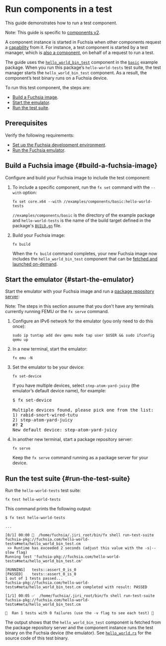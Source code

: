 # Run components in a test

This guide demonstrates how to run a test component.

Note: This guide is specific to [components v2](/docs/concepts/components/v2).

A component instance is started in Fuchsia when other components request a
[capability](/docs/concepts/components/v2/capabilities/README.md) from it. For
instance, a test component is started by a test manager, which is
[also a component](/docs/concepts/components/v2/introduction.md#everything_is_a_component_almost),
on behalf of a request to run a test.

The guide uses the
<code>[hello_world_bin_test](/examples/components/basic/meta/hello_world_bin_test.cml)</code>
component in the <code>[basic](/examples/components/basic)</code> example package. When you
run this package’s `hello-world-tests` test suite, the test manager starts the
`hello_world_bin_test` component. As a result, the component’s test binary runs
on a Fuchsia device.

To run this test component, the steps are:

*   [Build a Fuchsia image](#build-a-fuchsia-image).
*   [Start the emulator](#start-the-emulator).
*   [Run the test suite](#run-the-test-suite).

## Prerequisites

Verify the following requirements:

*   [Set up the Fuchsia development environment](/docs/get-started/get_fuchsia_source.md).
*   [Run the Fuchsia emulator](/docs/development/run/femu.md).

## Build a Fuchsia image {#build-a-fuchsia-image}

Configure and build your Fuchsia image to include the test component:

1.  To include a specific component, run the `fx set` command with the `--with`
    option:

    ```posix-terminal
    fx set core.x64 --with //examples/components/basic:hello-world-tests
    ```

    `//examples/components/basic` is the directory of the example package and
    `hello-world-tests` is the name of the build target defined in the package's
    <code>[BUILD.gn](/examples/components/basic/BUILD.gn)</code> file.

1.  Build your Fuchsia image:

    ```posix-terminal
    fx build
    ```

    When the `fx build` command completes, your new Fuchsia image now includes
    the `hello_world_bin_test` component that can be
    [fetched and launched on-demand](/docs/concepts/build_system/boards_and_products.md#universe).

## Start the emulator {#start-the-emulator}

Start the emulator with your Fuchsia image and run a
[package repository server](/docs/development/build/fx.md#serve-a-build):

Note: The steps in this section assume that you don't have any terminals
currently running FEMU or the `fx serve` command.

1.  Configure an IPv6 network for the emulator (you only need to do this once):

    ```posix-terminal
    sudo ip tuntap add dev qemu mode tap user $USER && sudo ifconfig qemu up
    ```

1.  In a new terminal, start the emulator:

    ```posix-terminal
    fx emu -N
    ```

1.  Set the emulator to be your device:

    ```posix-terminal
    fx set-device
    ```

    If you have multiple devices, select `step-atom-yard-juicy` (the emulator’s
    default device name), for example:

    <pre>
    $ fx set-device

    Multiple devices found, please pick one from the list:
    1) rabid-snort-wired-tutu
    2) step-atom-yard-juicy
    #? <b>2</b>
    New default device: step-atom-yard-juicy
    </pre>

1.  In another new terminal, start a package repository server:

    ```posix-terminal
    fx serve
    ```

    Keep the `fx serve` command running as a package server for your device.

## Run the test suite {#run-the-test-suite}

Run the `hello-world-tests` test suite:

```posix-terminal
fx test hello-world-tests
```

This command prints the following output:

```none
$ fx test hello-world-tests

...

[0/1] 00:00 🤔  /home/fuchsia/.jiri_root/bin/fx shell run-test-suite fuchsia-pkg://fuchsia.com/hello-world-tests#meta/hello_world_bin_test.cm
 >> Runtime has exceeded 2 seconds (adjust this value with the -s|--slow flag)
Running test 'fuchsia-pkg://fuchsia.com/hello-world-tests#meta/hello_world_bin_test.cm'

[RUNNING]   tests::assert_0_is_0
[PASSED]    tests::assert_0_is_0
1 out of 1 tests passed...
fuchsia-pkg://fuchsia.com/hello-world-tests#meta/hello_world_bin_test.cm completed with result: PASSED

[1/1] 00:05 ✅  /home/fuchsia/.jiri_root/bin/fx shell run-test-suite fuchsia-pkg://fuchsia.com/hello-world-tests#meta/hello_world_bin_test.cm

🎉  Ran 1 tests with 0 failures (use the -v flag to see each test) 🎉
```

The output shows that the `hello_world_bin_test` component is fetched from the
package repository server and the component instance runs the test binary on the
Fuchsia device (the emulator). See
<code>[hello_world.rs](/examples/components/basic/src/hello_world.rs)</code>
for the source code of this test binary.

